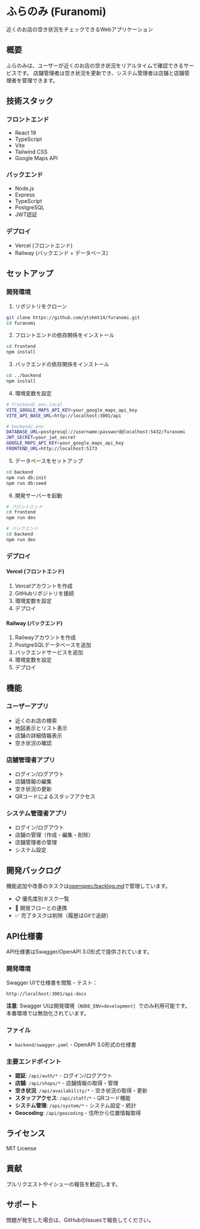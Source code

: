 # ふらのみ (Furanomi)

近くのお店の空き状況をチェックできるWebアプリケーション

## 概要

ふらのみは、ユーザーが近くのお店の空き状況をリアルタイムで確認できるサービスです。
店舗管理者は空き状況を更新でき、システム管理者は店舗と店舗管理者を管理できます。

## 技術スタック

### フロントエンド
- React 19
- TypeScript
- Vite
- Tailwind CSS
- Google Maps API

### バックエンド
- Node.js
- Express
- TypeScript
- PostgreSQL
- JWT認証

### デプロイ
- Vercel (フロントエンド)
- Railway (バックエンド + データベース)

## セットアップ

### 開発環境

1. リポジトリをクローン
```bash
git clone https://github.com/ytskmt14/furanomi.git
cd furanomi
```

2. フロントエンドの依存関係をインストール
```bash
cd frontend
npm install
```

3. バックエンドの依存関係をインストール
```bash
cd ../backend
npm install
```

4. 環境変数を設定
```bash
# frontend/.env.local
VITE_GOOGLE_MAPS_API_KEY=your_google_maps_api_key
VITE_API_BASE_URL=http://localhost:3001/api

# backend/.env
DATABASE_URL=postgresql://username:password@localhost:5432/furanomi
JWT_SECRET=your_jwt_secret
GOOGLE_MAPS_API_KEY=your_google_maps_api_key
FRONTEND_URL=http://localhost:5173
```

5. データベースをセットアップ
```bash
cd backend
npm run db:init
npm run db:seed
```

6. 開発サーバーを起動
```bash
# フロントエンド
cd frontend
npm run dev

# バックエンド
cd backend
npm run dev
```

### デプロイ

#### Vercel (フロントエンド)
1. Vercelアカウントを作成
2. GitHubリポジトリを接続
3. 環境変数を設定
4. デプロイ

#### Railway (バックエンド)
1. Railwayアカウントを作成
2. PostgreSQLデータベースを追加
3. バックエンドサービスを追加
4. 環境変数を設定
5. デプロイ

## 機能

### ユーザーアプリ
- 近くのお店の検索
- 地図表示とリスト表示
- 店舗の詳細情報表示
- 空き状況の確認

### 店舗管理者アプリ
- ログイン/ログアウト
- 店舗情報の編集
- 空き状況の更新
- QRコードによるスタッフアクセス

### システム管理者アプリ
- ログイン/ログアウト
- 店舗の管理（作成・編集・削除）
- 店舗管理者の管理
- システム設定

## 開発バックログ

機能追加や改善のタスクは[openspec/backlog.md](./openspec/backlog.md)で管理しています。

- 📋 優先度別タスク一覧
- 🎯 開発フローとの連携
- ✅ 完了タスクは削除（履歴はGitで追跡）

## API仕様書

API仕様書はSwagger/OpenAPI 3.0形式で提供されています。

### 開発環境
Swagger UIで仕様書を閲覧・テスト：
```
http://localhost:3001/api-docs
```

**注意**: Swagger UIは開発環境（`NODE_ENV=development`）でのみ利用可能です。本番環境では無効化されています。

### ファイル
- `backend/swagger.yaml` - OpenAPI 3.0形式の仕様書

### 主要エンドポイント
- **認証**: `/api/auth/*` - ログイン/ログアウト
- **店舗**: `/api/shops/*` - 店舗情報の取得・管理
- **空き状況**: `/api/availability/*` - 空き状況の取得・更新
- **スタッフアクセス**: `/api/staff/*` - QRコード機能
- **システム管理**: `/api/system/*` - システム設定・統計
- **Geocoding**: `/api/geocoding` - 住所から位置情報取得

## ライセンス

MIT License

## 貢献

プルリクエストやイシューの報告を歓迎します。

## サポート

問題が発生した場合は、GitHubのIssuesで報告してください。

